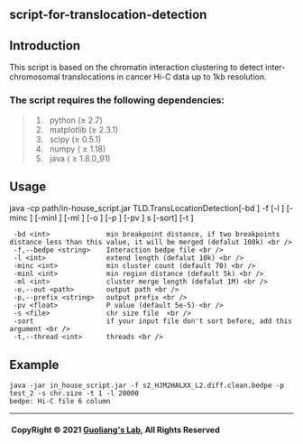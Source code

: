 ## script-for-translocation-detection
## Introduction
This script is based on the chromatin interaction clustering to detect inter-chromosomal translocations in cancer Hi-C data up to 1kb resolution. 
### The script requires the following dependencies:
> 1) &nbsp; python (≥ 2.7) <br />
> 2) &nbsp; matplotlib (≥ 2.3.1) <br /> 
> 3) &nbsp; scipy  (≥ 0.5.1)<br />
> 4) &nbsp; numpy ( ≥ 1.18) <br />
> 5) &nbsp; java ( ≥ 1.8.0_91) <br /> 
## Usage
java -cp path/in-house_script.jar TLD.TransLocationDetection[-bd <int>] -f <string> [-l <int>] [-minc <int>] [-minl <int>] [-ml <int>] [-o <path>] [-p <string>] [-pv <float>] s <file> [-sort] [-t <int>] <br />   
    
     -bd <int>              min breakpoint distance, if two breakpoints distance less than this value, it will be merged (defalut 100k) <br />
     -f,--bedpe <string>    Interaction bedpe file <br />
     -l <int>               extend length (defalut 10k) <br />
     -minc <int>            min cluster count (default 70) <br />
     -minl <int>            min region distance (default 5k) <br />
     -ml <int>              cluster merge length (defalut 1M) <br />
     -o,--out <path>        output path <br />
     -p,--prefix <string>   output prefix <br />
     -pv <float>            P value (default 5e-5) <br />
     -s <file>              chr size file  <br />
     -sort                  if your input file don't sort before, add this argument <br />
     -t,--thread <int>      threads <br />   
    
## Example   
    java -jar in_house_script.jar -f s2_HJM2HALXX_L2.diff.clean.bedpe -p test_2 -s chr.size -t 1 -l 20000
    bedpe: Hi-C file 6 column 
-----------------------------------------------------------------------------------------------------------------
#### &nbsp;CopyRight &#169; 2021 [Guoliang's Lab](http://glab.hzau.edu.cn/index.php), All Rights Reserved
